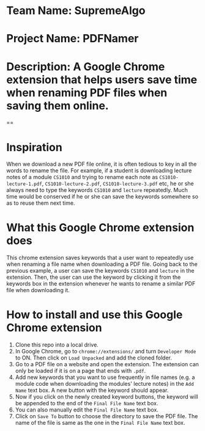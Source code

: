 # Team Name: SupremeAlgo
# Project Name: PDFNamer
# Description: A Google Chrome extension that helps users save time when renaming PDF files when saving them online.
==
# Inspiration
When we download a new PDF file online, it is often tedious to key in all the words to rename the file. For example, if a student is downloading lecture notes of a module `CS1010` and trying to rename each note as `CS1010-lecture-1.pdf`, `CS1010-lecture-2.pdf`, `CS1010-lecture-3.pdf` etc, he or she always need to type the keywords `CS1010` and `lecture` repeatedly. Much time would be conserved if he or she can save the keywords somewhere so as to reuse them next time.

# What this Google Chrome extension does
This chrome extension saves keywords that a user want to repeatedly use when renaming a file name when downloading a PDF file. Going back to the previous example, a user can save the keywords `CS1010` and `lecture` in the extension. Then, the user can use the keyword by clicking it from the keywords box in the extension whenever he wants to rename a similar PDF file when downloading it.

# How to install and use this Google Chrome extension

1. Clone this repo into a local drive.
2. In Google Chrome, go to `chrome://extensions/` and turn `Developer Mode` to ON. Then click on `Load Unpacked` and add the cloned folder.
3. Go to a PDF file on a website and open the extension. The extension can only be loaded if it is on a page that ends with `.pdf`.
4. Add new keywords that you want to use frequently in file names (e.g. a module code when downloading the modules' lecture notes) in the `Add Name` text box. A new button with the keyword should appear.
5. Now if you click on the newly created keyword buttons, the keyword will be appended to the end of the `Final File Name` text box.
6. You can also manually edit the `Final File Name` text box.
7. Click on `Save To` button to choose the directory to save the PDF file. The name of the file is same as the one in the `Final File Name` text box.
